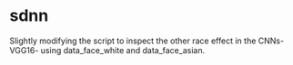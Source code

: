 # sdnn
Slightly modifying the script to inspect the other race effect in the CNNs-VGG16- using data_face_white and data_face_asian.
